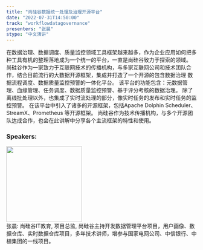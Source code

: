 ```yaml
---
title: "尚硅谷数据统一处理及治理开源平台"
date: "2022-07-31T14:50:00"
track: "workflowdatagovernance"
presenters: "张晨"
stype: "中文演讲"
---
```

在数据治理、数据调度、质量监控领域工具框架越来越多，作为企业应用如何把多种工具有机的整理落地成为一个统一的平台，一直是尚硅谷致力于探索的领域。
    尚硅谷作为一家致力于互联网技术的传播机构，与多家互联网公司和技术团队合作，结合目前流行的大数据开源框架，集成并打造了一个开源的包含数据治理
数据流程调度、数据质量监控预警的一体化平台。 
    该平台的功能包含：元数据管理、血缘管理、任务调度、数据质量监控预警、基于评分考核的数据治理。
    除了离线批处理以外，也集成了实时流处理的部分，像实时任务的发布和实时任务的监控预警。
    在该平台中引入了诸多的开源框架，包括Apache Dolphin Scheduler、StreamX、Prometheus 等开源框架。
	尚硅谷作为技术传播机构，与多个开源团队达成合作，也会在此讲解中分享各个主流框架的特性和使用。
 ### Speakers: 
 <img src="images/speaker/1247.png" width="200" /><br>张晨: 尚硅谷IT教育, 项目总监, 尚硅谷主持开发数据管理平台项目，用户画像、数据仓库、实时数据仓库项目，多年技术讲师，增参与国家电网公司、中信银行、中植集团的一线项目。

 